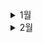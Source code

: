 <details>
 <summary>1월</summary>


<div markdown="1">

# 1월

<img src="README.assets/sun-3588618_960_720.jpg" style="zoom:25%;" />

- 💪[1월 1일](./7월/7.5_git_간단한_명령어_정리.md)
- 

</div>
</details>

<details>
 <summary>2월</summary>
<div markdown="1">


# 2월
